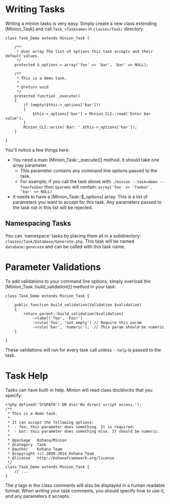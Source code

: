 # Writing Tasks

Writing a minion tasks is very easy. 
Simply create a new class extending [Minion_Task] and call `Task_<Taskname>` in `classes/Task/` directory.

~~~
class Task_Demo extends Minion_Task {

	/**
	 * @var array The list of options this task accepts and their default values.
	 */
	protected $_options = array('foo' => 'bar', 'bar' => NULL);

	/**
	 * This is a demo task.
	 *
	 * @return void
	 */
	protected function _execute()
	{
		if (empty($this->_options['bar']))
		{
			$this->_options['bar'] = Minion_CLI::read('Enter bar value');
		}
		Minion_CLI::write('Bar: '.$this->_options['bar']);
	}

}
~~~

You'll notice a few things here:

 - You need a main [Minion_Task::_execute()] method. It should take one array parameter.
   - This parameter contains any command line options passed to the task.
   - For example, if you call the task above with 
   `./minion --task=demo --foo=foobar` then `$params` 
   will contain: `array('foo' => 'foobar', 'bar' => NULL)`
 - It needs to have a [Minion_Task::$_options] array. 
 This is a list of parameters you want to accept for this task. 
 Any parameters passed to the task not in this list will be rejected.

## Namespacing Tasks

You can 'namespace' tasks by placing them all in a subdirectory: `classes/Task/Database/Generate.php`. 
This task will be named `database:generate` and can be called with this task name.

# Parameter Validations

To add validations to your command line options, simply overload the [Minion_Task::build_validation()] method in your task:

~~~
class Task_Demo extends Minion_Task {

	public function build_validation(Validation $validation)
	{
		return parent::build_validation($validation)
			->label('foo', 'Foo!')
			->rule('foo', 'not_empty') // Require this param
			->rule('bar', 'numeric');  // This param should be numeric
	}

}
~~~

These validations will run for every task call unless `--help` is passed to the task.

# Task Help

Tasks can have built-in help. Minion will read class docblocks that you specify:

~~~
<?php defined('SYSPATH') OR die('No direct script access.');
/**
 * This is a demo task.
 * 
 * It can accept the following options:
 *  - foo: this parameter does something. It is required.
 *  - bar: this parameter does something else. It should be numeric.
 * 
 * @package   Kohana/Minion
 * @category  Task
 * @author    Kohana Team
 * @copyright (c) 2009-2014 Kohana Team
 * @license   http://kohanaframework.org/license
 */
class Task_Demo extends Minion_Task {
	// ...
}
~~~

The `@` tags in the class comments will also be displayed in a human readable format. 
When writing your task comments, you should specify how to use it, and any parameters it accepts.
